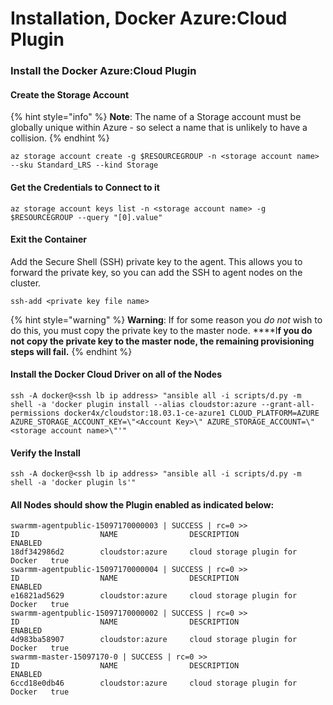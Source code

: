 # Installation, Docker Azure:Cloud Plugin

### Install the Docker Azure:Cloud Plugin

#### Create the Storage Account

{% hint style="info" %}
**Note**:  The name of a Storage account must be globally unique within Azure - so select a name that is unlikely to have a collision.
{% endhint %}

```text
az storage account create -g $RESOURCEGROUP -n <storage account name> --sku Standard_LRS --kind Storage
```

#### Get the Credentials to Connect to it

```text
az storage account keys list -n <storage account name> -g $RESOURCEGROUP --query "[0].value"
```

#### Exit the Container 

Add the Secure Shell \(SSH\) private key to the agent.  This allows you to forward the private key, so you can add the SSH to agent nodes on the cluster.

```text
ssh-add <private key file name>
```

{% hint style="warning" %}
**Warning**:  If for some reason you _do not_ wish to do this, you must copy the private key to the master node.  ****I**f you do not copy the private key to the master node, the remaining provisioning steps will fail.**
{% endhint %}

#### Install the Docker Cloud Driver on all of the Nodes

```text
ssh -A docker@<ssh lb ip address> "ansible all -i scripts/d.py -m shell -a 'docker plugin install --alias cloudstor:azure --grant-all-permissions docker4x/cloudstor:18.03.1-ce-azure1 CLOUD_PLATFORM=AZURE AZURE_STORAGE_ACCOUNT_KEY=\"<Account Key>\" AZURE_STORAGE_ACCOUNT=\"<storage account name>\"'"
```

#### Verify the Install

```text
ssh -A docker@<ssh lb ip address> "ansible all -i scripts/d.py -m shell -a 'docker plugin ls'"
```

#### All Nodes should show the Plugin enabled as indicated below:

```text
swarmm-agentpublic-15097170000003 | SUCCESS | rc=0 >>
ID                  NAME                DESCRIPTION                       ENABLED
18df342986d2        cloudstor:azure     cloud storage plugin for Docker   true
swarmm-agentpublic-15097170000004 | SUCCESS | rc=0 >>
ID                  NAME                DESCRIPTION                       ENABLED
e16821ad5629        cloudstor:azure     cloud storage plugin for Docker   true
swarmm-agentpublic-15097170000002 | SUCCESS | rc=0 >>
ID                  NAME                DESCRIPTION                       ENABLED
4d983ba58907        cloudstor:azure     cloud storage plugin for Docker   true
swarmm-master-15097170-0 | SUCCESS | rc=0 >>
ID                  NAME                DESCRIPTION                       ENABLED
6ccd18e0db46        cloudstor:azure     cloud storage plugin for Docker   true
```

